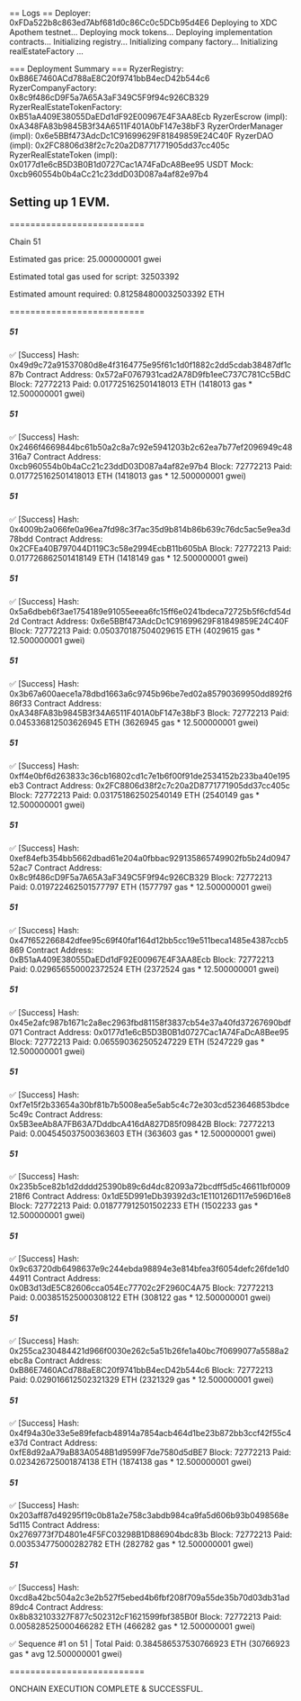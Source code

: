 == Logs ==
Deployer: 0xFDa522b8c863ed7Abf681d0c86Cc0c5DCb95d4E6
Deploying to XDC Apothem testnet...
Deploying mock tokens...
Deploying implementation contracts...
Initializing registry...
Initializing company factory...
Initializing realEstateFactory ...

=== Deployment Summary ===
RyzerRegistry: 0xB86E7460ACd788aE8C20f9741bbB4ecD42b544c6
RyzerCompanyFactory: 0x8c9f486cD9F5a7A65A3aF349C5F9f94c926CB329
RyzerRealEstateTokenFactory: 0xB51aA409E38055DaEDd1dF92E00967E4F3AA8Ecb
RyzerEscrow (impl): 0xA348FA83b9845B3f34A6511F401A0bF147e38bF3
RyzerOrderManager (impl): 0x6e5BBf473AdcDc1C91699629F81849859E24C40F
RyzerDAO (impl): 0x2FC8806d38f2c7c20a2D8771771905dd37cc405c
RyzerRealEstateToken (impl): 0x0177d1e6cB5D3B0B1d0727Cac1A74FaDcA8Bee95
USDT Mock: 0xcb960554b0b4aCc21c23ddD03D087a4af82e97b4

## Setting up 1 EVM.

==========================

Chain 51

Estimated gas price: 25.000000001 gwei

Estimated total gas used for script: 32503392

Estimated amount required: 0.812584800032503392 ETH

==========================

##### 51

✅ [Success] Hash: 0x49d9c72a91537080d8e4f3164775e95f61c1d0f1882c2dd5cdab38487df1c87b
Contract Address: 0x572aF0767931cad2A78D9fb1eeC737C781Cc5BdC
Block: 72772213
Paid: 0.017725162501418013 ETH (1418013 gas \* 12.500000001 gwei)

##### 51

✅ [Success] Hash: 0x2466f4669844bc61b50a2c8a7c92e5941203b2c62ea7b77ef2096949c48316a7
Contract Address: 0xcb960554b0b4aCc21c23ddD03D087a4af82e97b4
Block: 72772213
Paid: 0.017725162501418013 ETH (1418013 gas \* 12.500000001 gwei)

##### 51

✅ [Success] Hash: 0x4009b2a066fe0a96ea7fd98c3f7ac35d9b814b86b639c76dc5ac5e9ea3d78bdd
Contract Address: 0x2CFEa40B797044D119C3c58e2994EcbB11b605bA
Block: 72772213
Paid: 0.017726862501418149 ETH (1418149 gas \* 12.500000001 gwei)

##### 51

✅ [Success] Hash: 0x5a6dbeb6f3ae1754189e91055eeea6fc15ff6e0241bdeca72725b5f6cfd54d2d
Contract Address: 0x6e5BBf473AdcDc1C91699629F81849859E24C40F
Block: 72772213
Paid: 0.050370187504029615 ETH (4029615 gas \* 12.500000001 gwei)

##### 51

✅ [Success] Hash: 0x3b67a600aece1a78dbd1663a6c9745b96be7ed02a85790369950dd892f686f33
Contract Address: 0xA348FA83b9845B3f34A6511F401A0bF147e38bF3
Block: 72772213
Paid: 0.045336812503626945 ETH (3626945 gas \* 12.500000001 gwei)

##### 51

✅ [Success] Hash: 0xff4e0bf6d263833c36cb16802cd1c7e1b6f00f91de2534152b233ba40e195eb3
Contract Address: 0x2FC8806d38f2c7c20a2D8771771905dd37cc405c
Block: 72772213
Paid: 0.031751862502540149 ETH (2540149 gas \* 12.500000001 gwei)

##### 51

✅ [Success] Hash: 0xef84efb354bb5662dbad61e204a0fbbac929135865749902fb5b24d094752ac7
Contract Address: 0x8c9f486cD9F5a7A65A3aF349C5F9f94c926CB329
Block: 72772213
Paid: 0.019722462501577797 ETH (1577797 gas \* 12.500000001 gwei)

##### 51

✅ [Success] Hash: 0x47f652266842dfee95c69f40faf164d12bb5cc19e511beca1485e4387ccb5869
Contract Address: 0xB51aA409E38055DaEDd1dF92E00967E4F3AA8Ecb
Block: 72772213
Paid: 0.029656550002372524 ETH (2372524 gas \* 12.500000001 gwei)

##### 51

✅ [Success] Hash: 0x45e2afc987b1671c2a8ec2963fbd81158f3837cb54e37a40fd37267690bdf071
Contract Address: 0x0177d1e6cB5D3B0B1d0727Cac1A74FaDcA8Bee95
Block: 72772213
Paid: 0.065590362505247229 ETH (5247229 gas \* 12.500000001 gwei)

##### 51

✅ [Success] Hash: 0xf7e15f2b33654a30bf81b7b5008ea5e5ab5c4c72e303cd523646853bdce5c49c
Contract Address: 0x5B3eeAb8A7FB63A7DddbcA416dA827D85f09842B
Block: 72772213
Paid: 0.004545037500363603 ETH (363603 gas \* 12.500000001 gwei)

##### 51

✅ [Success] Hash: 0x235b5ce82b1d2dddd25390b89c6d4dc82093a72bcdff5d5c46611bf0009218f6
Contract Address: 0x1dE5D991eDb39392d3c1E110126D117e596D16e8
Block: 72772213
Paid: 0.018777912501502233 ETH (1502233 gas \* 12.500000001 gwei)

##### 51

✅ [Success] Hash: 0x9c63720db6498637e9c244ebda98894e3e814bfea3f6054defc26fde1d044911
Contract Address: 0x0B3d13dE5C82606cca054Ec77702c2F2960C4A75
Block: 72772213
Paid: 0.003851525000308122 ETH (308122 gas \* 12.500000001 gwei)

##### 51

✅ [Success] Hash: 0x255ca230484421d966f0030e262c5a51b26fe1a40bc7f0699077a5588a2ebc8a
Contract Address: 0xB86E7460ACd788aE8C20f9741bbB4ecD42b544c6
Block: 72772213
Paid: 0.029016612502321329 ETH (2321329 gas \* 12.500000001 gwei)

##### 51

✅ [Success] Hash: 0x4f94a30e33e5e89fefacb48914a7854acb464d1be23b872bb3ccf42f55c4e37d
Contract Address: 0xfE8d92aA79aB83A0548B1d9599F7de7580d5dBE7
Block: 72772213
Paid: 0.023426725001874138 ETH (1874138 gas \* 12.500000001 gwei)

##### 51

✅ [Success] Hash: 0x203aff87d49295f19c0b81a2e758c3abdb984ca9fa5d606b93b0498568e5d115
Contract Address: 0x2769773f7D4801e4F5FC03298B1D886904bdc83b
Block: 72772213
Paid: 0.003534775000282782 ETH (282782 gas \* 12.500000001 gwei)

##### 51

✅ [Success] Hash: 0xcd8a42bc504a2c3e2b527f5ebed4b6fbf208f709a55de35b70d03db31ad89dc4
Contract Address: 0x8b832103327F877c502312cF1621599fbf385B0f
Block: 72772213
Paid: 0.005828525000466282 ETH (466282 gas \* 12.500000001 gwei)

✅ Sequence #1 on 51 | Total Paid: 0.384586537530766923 ETH (30766923 gas \* avg 12.500000001 gwei)

==========================

ONCHAIN EXECUTION COMPLETE & SUCCESSFUL.
